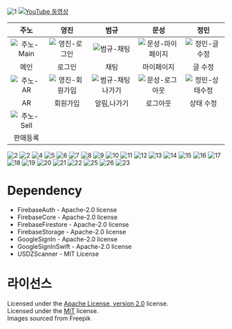 ![1](https://github.com/user-attachments/assets/9edd264e-cb25-4555-ab91-ed9f64d15f2a)
[![YouTube 동영상](https://github.com/user-attachments/assets/0c19c1bf-22de-4d2b-8abd-062696882078)](https://youtu.be/WIcT_SfhWOo?si=7nvebPnKOrxbvVXo)

| 주노 | 영진 | 범규 | 문성 | 정민 |
|:----:|:----:|:----:|:----:|:----:|
| ![주노-Main](https://github.com/user-attachments/assets/d27f9d67-f921-4d0b-a5c5-4828d2406c2a) | ![영진-로그인](https://github.com/user-attachments/assets/107c1e96-0bfe-4744-8b88-2daa77309198) | ![범규-채팅](https://github.com/user-attachments/assets/087280af-35d3-4995-983f-673260eed59a) | ![문성-마이페이지](https://github.com/user-attachments/assets/50949d86-5f80-4c43-a1f1-272ff1673f4d) | ![정민-글 수정](https://github.com/user-attachments/assets/0eed1282-6d76-4a9d-838a-b1254aa4f121) |
| 메인 | 로그인 | 채팅 | 마이페이지 | 글 수정 |
| ![주노-AR](https://github.com/user-attachments/assets/163a4db1-a225-4282-98da-75462ab302c2) | ![영진-회원가입](https://github.com/user-attachments/assets/b6afc990-3280-4073-b561-8103715c4789) | ![범규-채팅나가기](https://github.com/user-attachments/assets/0236a14a-bcb9-4eaa-bce7-c702dc3aa757) | ![문성-로그아웃](https://github.com/user-attachments/assets/de3f9732-150c-4301-bcab-9fb556277579) | ![정민-상태수정](https://github.com/user-attachments/assets/b6ce298a-d128-4ad8-a866-0172f65fe4ff) |
| AR | 회원가입 | 알림,나가기 | 로그아웃 | 상태 수정 |
| ![주노-Sell](https://github.com/user-attachments/assets/b4b67ddf-c1b3-47bc-988e-5af02e79195d) |  |  |  |  |
| 판매등록 |  |  |  |  |

![2](https://github.com/user-attachments/assets/1ee049f8-4592-45b3-b1e1-dcb22747a801)
![2](https://github.com/user-attachments/assets/09795363-bac1-4d67-90d8-e28de50d3120)
![4](https://github.com/user-attachments/assets/2df70660-b89c-4640-831e-bdabd0987084)
![5](https://github.com/user-attachments/assets/a6af3ad3-0b08-43e6-b476-6897b3e71691)
![6](https://github.com/user-attachments/assets/dc04f01d-ae80-4fe1-a192-52ba2c6d5f1e)
![7](https://github.com/user-attachments/assets/02d5c8ff-26a9-4f8e-8f5d-1406e7fb25c0)
![8](https://github.com/user-attachments/assets/32d6be0a-27a0-4ccb-ac0a-6b3962b742d0)
![9](https://github.com/user-attachments/assets/01aac9e1-73a9-49f2-9256-f4ec95124d04)
![10](https://github.com/user-attachments/assets/db8e8615-f8d7-4621-bcf0-88281d73134f)
![11](https://github.com/user-attachments/assets/8c265c51-faea-422f-bc83-32c3e5be1ab7)
![12](https://github.com/user-attachments/assets/bc1c70dc-8f6b-4e17-90dd-4288553c8e06)
![13](https://github.com/user-attachments/assets/e9266215-6225-4cc2-8640-328734b85a48)
![14](https://github.com/user-attachments/assets/ec2dc613-593c-4c17-a44b-57b012033bd6)
![15](https://github.com/user-attachments/assets/3a4a24a8-38ff-4de7-b286-3dd1e982fc8e)
![16](https://github.com/user-attachments/assets/94740798-197f-4b50-bdeb-0a480863cbf7)
![17](https://github.com/user-attachments/assets/fb905ce8-b310-4568-8b55-adc4ae38485d)
![18](https://github.com/user-attachments/assets/0f2a9089-4929-4183-8234-bc3428b7b508)
![19](https://github.com/user-attachments/assets/72003819-3cf8-4217-87d9-dccc4ba7c91a)
![20](https://github.com/user-attachments/assets/4dd86977-6a5a-4adf-8281-b7a95051574e)
![21](https://github.com/user-attachments/assets/463241ec-6895-445b-a53b-4955134f1fe2)
![22](https://github.com/user-attachments/assets/7010fefe-2b7d-40da-9e9d-ef0b8ce56acc)
![25](https://github.com/user-attachments/assets/2677839e-7127-4db6-9c89-81cdf13ba2e7)
![26](https://github.com/user-attachments/assets/b6e68ec0-f2c0-4849-a2da-02c3d061e46e)
![23](https://github.com/user-attachments/assets/3f011d7c-554e-400c-8c92-eb27d575dafc)


# Dependency
- FirebaseAuth - Apache-2.0 license
- FirebaseCore - Apache-2.0 license
- FirebaseFirestore - Apache-2.0 license
- FirebaseStorage - Apache-2.0 license
- GoogleSignIn - Apache-2.0 license
- GoogleSignInSwift - Apache-2.0 license
- USDZScanner - MIT License

# 라이선스
Licensed under the [Apache License, version 2.0](LICENSE) license.   
Licensed under the [MIT](LICENSE) license.   
Images sourced from Freepik

